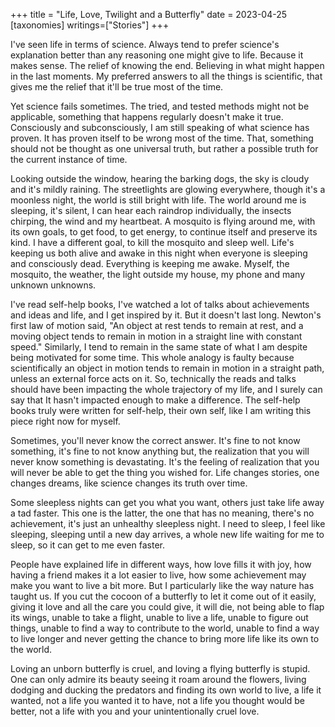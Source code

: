 +++
title = "Life, Love, Twilight and a Butterfly"
date = 2023-04-25 
[taxonomies]
writings=["Stories"]
+++

I've seen life in terms of science. Always tend to prefer science's explanation better than any reasoning one might give to life. Because it makes sense. The relief of knowing the end. Believing in what might happen in the last moments. My preferred answers to all the things is scientific, that gives me the relief that it'll be true most of the time. 

Yet science fails sometimes. The tried, and tested methods might not be applicable, something that happens regularly doesn't make it true. Consciously and subconsciously, I am still speaking of what science has proven. It has proven itself to be wrong most of the time. That, something should not be thought as one universal truth, but rather a possible truth for the current instance of time. 

Looking outside the window, hearing the barking dogs, the sky is cloudy and it's mildly raining. The streetlights are glowing everywhere, though it's a moonless night, the world is still bright with life. The world around me is sleeping, it's silent, I can hear each raindrop individually, the insects chirping, the wind and my heartbeat. A mosquito is flying around me, with its own goals, to get food, to get energy, to continue itself and preserve its kind. I have a different goal, to kill the mosquito and sleep well. Life's keeping us both alive and awake in this night when everyone is sleeping and consciously dead. Everything is keeping me awake. Myself, the mosquito, the weather, the light outside my house, my phone and many unknown unknowns. 

I've read self-help books, I've watched a lot of talks about achievements and ideas and life, and I get inspired by it. But it doesn't last long. Newton's first law of motion said, "An object at rest tends to remain at rest, and a moving object tends to remain in motion in a straight line with constant speed." Similarly, I tend to remain in the same state of what I am despite being motivated for some time. This whole analogy is faulty because scientifically an object in motion tends to remain in motion in a straight path, unless an external force acts on it. So, technically the reads and talks should have been impacting the whole trajectory of my life, and I surely can say that It hasn't impacted enough to make a difference. The self-help books truly were written for self-help, their own self, like I am writing this piece right now for myself. 

Sometimes, you'll never know the correct answer. It's fine to not know something, it's fine to not know anything but, the realization that you will never know something is devastating. It's the feeling of realization that you will never be able to get the thing you wished for. Life changes stories, one changes dreams, like science changes its truth over time. 

Some sleepless nights can get you what you want, others just take life away a tad faster. This one is the latter, the one that has no meaning, there's no achievement, it's just an unhealthy sleepless night. I need to sleep, I feel like sleeping, sleeping until a new day arrives, a whole new life waiting for me to sleep, so it can get to me even faster. 

People have explained life in different ways, how love fills it with joy, how having a friend makes it a lot easier to live, how some achievement may make you want to live a bit more. But I particularly like the way nature has taught us. If you cut the cocoon of a butterfly to let it come out of it easily, giving it love and all the care you could give, it will die, not being able to flap its wings, unable to take a flight, unable to live a life, unable to figure out things, unable to find a way to contribute to the world, unable to find a way to live longer and never getting the chance to bring more life like its own to the world. 

Loving an unborn butterfly is cruel, and loving a flying butterfly is stupid. One can only admire its beauty seeing it roam around the flowers, living dodging and ducking the predators and finding its own world to live, a life it wanted, not a life you wanted it to have, not a life you thought would be better, not a life with you and your unintentionally cruel love. 
